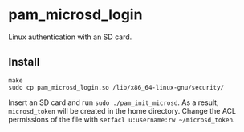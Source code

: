 # pam_microsd_login

Linux authentication with an SD card.

## Install

```
make
sudo cp pam_microsd_login.so /lib/x86_64-linux-gnu/security/
```

Insert an SD card and run `sudo ./pam_init_microsd`. As a result, `microsd_token` will be created in the home directory. Change the ACL permissions of the file with `setfacl u:username:rw ~/microsd_token`.
